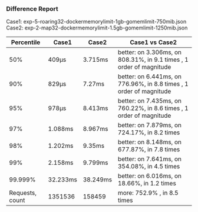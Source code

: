 ### Difference Report
Case1: exp-5-roaring32-dockermemorylimit-1gb-gomemlimit-750mib.json
Case2: exp-2-map32-dockermemorylimit-1.5gb-gomemlimit-1250mib.json

|Percentile|Case1|Case2|Case1 vs Case2|
|---|---|---|---|
|50%|409µs|3.715ms|better: on 3.306ms, on 808.31%, in 9.1 times , 1 order of magnitude|
|90%|829µs|7.27ms|better: on 6.441ms, on 776.96%, in 8.8 times , 1 order of magnitude|
|95%|978µs|8.413ms|better: on 7.435ms, on 760.22%, in 8.6 times , 1 order of magnitude|
|97%|1.088ms|8.967ms|better: on 7.879ms, on 724.17%, in 8.2 times |
|98%|1.202ms|9.35ms|better: on 8.148ms, on 677.87%, in 7.8 times |
|99%|2.158ms|9.799ms|better: on 7.641ms, on 354.08%, in 4.5 times |
|99.999%|32.233ms|38.249ms|better: on 6.016ms, on 18.66%, in 1.2 times |
|Requests, count|1351536|158459|more: 752.9% , in 8.5 times |

